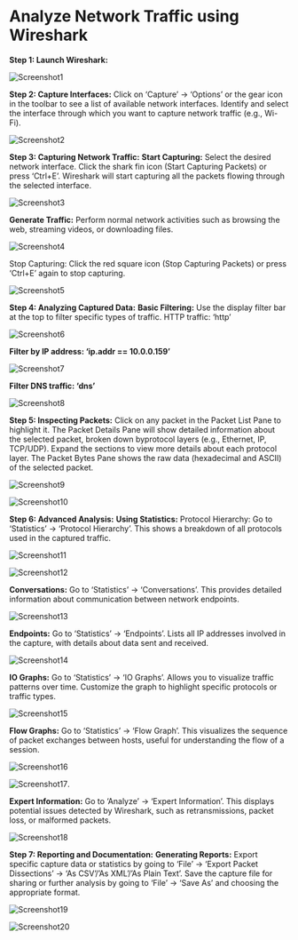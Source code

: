 # Analyze Network Traffic using Wireshark
              
**Step 1: Launch Wireshark:**

 ![Screenshot1](/images/SS1.JPG)
 
**Step 2: Capture Interfaces:**
Click on ‘Capture’ -> ‘Options’ or the gear icon in the toolbar to see a list of available network interfaces.
Identify and select the interface through which you want to capture network traffic (e.g., Wi-Fi).
 
 ![Screenshot2](/images/SS2.JPG)

**Step 3: Capturing Network Traffic:**
**Start Capturing:**
Select the desired network interface.
Click the shark fin icon (Start Capturing Packets) or press ‘Ctrl+E’.
Wireshark will start capturing all the packets flowing through the selected interface.

 ![Screenshot3](/images/SS3.JPG)
 
**Generate Traffic:**
Perform normal network activities such as browsing the web, streaming videos, or downloading files. 

 ![Screenshot4](/images/SS4.JPG)
 
 Stop Capturing:
 Click the red square icon (Stop Capturing Packets) or press ‘Ctrl+E’ again to stop capturing.

 ![Screenshot5](/images/SS5.JPG)

 
**Step 4: Analyzing Captured Data:**
**Basic Filtering:**
Use the display filter bar at the top to filter specific types of traffic.
    HTTP traffic: ‘http’
 
 ![Screenshot6](/images/SS6.JPG)

**Filter by IP address: ‘ip.addr == 10.0.0.159’**

 ![Screenshot7](/images/SS7.JPG)

**Filter DNS traffic: ‘dns’**
 
 ![Screenshot8](/images/SS8.JPG)


**Step 5: Inspecting Packets:**
Click on any packet in the Packet List Pane to highlight it.
The Packet Details Pane will show detailed information about the selected packet, broken down byprotocol layers (e.g., Ethernet, IP, TCP/UDP).
Expand the sections to view more details about each protocol layer.
The Packet Bytes Pane shows the raw data (hexadecimal and ASCII) of the selected packet.
 
 ![Screenshot9](/images/SS9.JPG)

 ![Screenshot10](/images/SS10.JPG)


**Step 6: Advanced Analysis:**
**Using Statistics:**
   Protocol Hierarchy:
    Go to ‘Statistics’ -> ‘Protocol Hierarchy’.
This shows a breakdown of all protocols used in the captured traffic.

 ![Screenshot11](/images/SS11.JPG)
 
 ![Screenshot12](/images/SS12.JPG)
 
**Conversations:**
   Go to ‘Statistics’ -> ‘Conversations’.
This provides detailed information about communication between network endpoints.

 ![Screenshot13](/images/SS13.JPG)

**Endpoints:**
      Go to ‘Statistics’ -> ‘Endpoints’.
 Lists all IP addresses involved in the capture, with details about data sent and received.

 ![Screenshot14](/images/SS14.JPG)
   
**IO Graphs:**
     Go to ‘Statistics’ -> ‘IO Graphs’.
Allows you to visualize traffic patterns over time. Customize the graph to highlight specific protocols or traffic types.

 ![Screenshot15](/images/SS15.JPG)
 
**Flow Graphs:**
    Go to ‘Statistics’ -> ‘Flow Graph’.
 This visualizes the sequence of packet exchanges between hosts, useful for understanding the flow of a session.
 
![Screenshot16](/images/SS16.JPG)

![Screenshot17](/images/SS17.JPG).

**Expert Information:**
   Go to ‘Analyze’ -> ‘Expert Information’.
This displays potential issues detected by Wireshark, such as retransmissions, packet loss, or malformed packets.

 ![Screenshot18](/images/SS18.JPG)

**Step 7: Reporting and Documentation:**
**Generating Reports:**
Export specific capture data or statistics by going to ‘File’ -> ‘Export Packet Dissections’ -> ‘As CSV’/’As XML’/’As Plain Text’.
Save the capture file for sharing or further analysis by going to ‘File’ -> ‘Save As’ and choosing the appropriate format.

 ![Screenshot19](/images/SS19.JPG)

 ![Screenshot20](/images/SS20.JPG)

 

